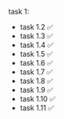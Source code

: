 task 1:
  - task 1.2 :white_check_mark:
  - task 1.3 :white_check_mark:
  - task 1.4 :white_check_mark:
  - task 1.5 :white_check_mark:
  - task 1.6 :white_check_mark:
  - task 1.7 :white_check_mark:
  - task 1.8 :white_check_mark:
  - task 1.9 :white_check_mark:
  - task 1.10 :white_check_mark:
  - task 1.11 :white_check_mark:
